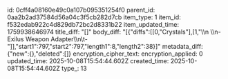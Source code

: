 id: 0cff4a08160e49c0a107b095351254f0
parent_id: 0aa2b2ad37584d56a04c3f5cb282d7cb
item_type: 1
item_id: f532edab922c4d829db72bc2d8331b22
item_updated_time: 1759938646974
title_diff: "[]"
body_diff: "[{\"diffs\":[[0,\"Crystals\"],[1,\"\\\n \\\n- Exilus Weapon Adapter\\\n\\t- \"]],\"start1\":797,\"start2\":797,\"length1\":8,\"length2\":38}]"
metadata_diff: {"new":{},"deleted":[]}
encryption_cipher_text: 
encryption_applied: 0
updated_time: 2025-10-08T15:54:44.602Z
created_time: 2025-10-08T15:54:44.602Z
type_: 13